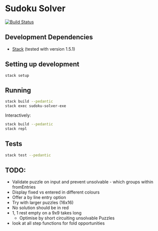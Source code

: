 # Sudoku Solver

[![Build Status](https://travis-ci.org/danielholmes/sudoku-solver.svg?branch=master)](https://travis-ci.org/danielholmes/sudoku-solver)


## Development Dependencies

 - [Stack](https://haskellstack.org) (tested with version 1.5.1)


## Setting up development

`stack setup`


## Running

```bash
stack build --pedantic
stack exec sudoku-solver-exe
```

Interactively:

```bash
stack build --pedantic
stack repl
```


## Tests

```bash
stack test --pedantic
```


## TODO:
 - Validate puzzle on input and prevent unsolvable - which groups within fromEntries
 - Display fixed vs entered in different colours
 - Offer a by line entry option
 - Try with larger puzzles (16x16)
 - No solution should be in red
 - 1, 1 rest empty on a 9x9 takes long
   - Optimise by short circuiting unsolvable Puzzles
 - look at all step functions for fold opportunities
 